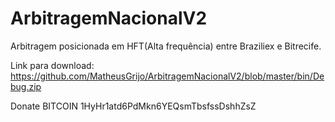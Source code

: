 # ArbitragemNacionalV2

Arbitragem posicionada em HFT(Alta frequência) entre Braziliex e Bitrecife.

Link para download: https://github.com/MatheusGrijo/ArbitragemNacionalV2/blob/master/bin/Debug.zip

Donate BITCOIN 1HyHr1atd6PdMkn6YEQsmTbsfssDshhZsZ

